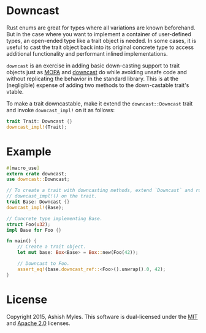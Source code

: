 # Downcast

Rust enums are great for types where all variations are known beforehand. But in
the case where you want to implement a container of user-defined types, an
open-ended type like a trait object is needed. In some cases, it is useful to
cast the trait object back into its original concrete type to access additional
functionality and performant inlined implementations.

`downcast` is an exercise in adding basic down-casting support to trait objects
just as [MOPA](https://crates.io/crates/mopa/) and
[downcast](https://crates.io/crates/downcast/) do while avoiding unsafe code and
without replicating the behavior in the standard library. This is at the
(negligible) expense of adding two methods to the down-castable trait's vtable.

To make a trait downcastable, make it extend the `downcast::Downcast` trait and
invoke `downcast_impl!` on it as follows:

```rust
trait Trait: Downcast {}
downcast_impl!(Trait);
```

# Example

```rust
#[macro_use]
extern crate downcast;
use downcast::Downcast;

// To create a trait with downcasting methods, extend `Downcast` and run
// downcast_impl!() on the trait.
trait Base: Downcast {}
downcast_impl!(Base);

// Concrete type implementing Base.
struct Foo(u32);
impl Base for Foo {}

fn main() {
    // Create a trait object.
    let mut base: Box<Base> = Box::new(Foo(42));

    // Downcast to Foo.
    assert_eq!(base.downcast_ref::<Foo>().unwrap().0, 42);
}
```

# License

Copyright 2015, Ashish Myles.
This software is dual-licensed under the [MIT](LICENSE-MIT) and
[Apache 2.0](LICENSE-APACHE) licenses.


